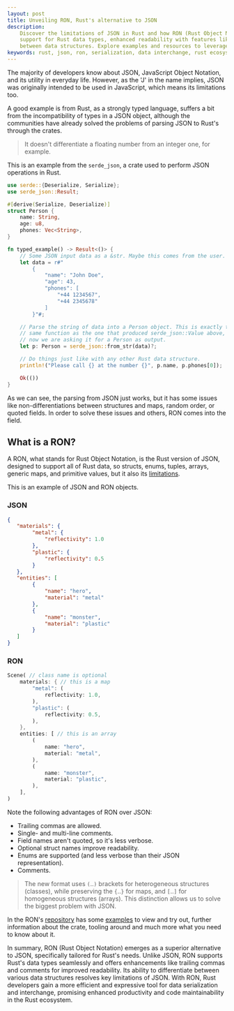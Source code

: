 ```yaml
---
layout: post
title: Unveiling RON, Rust's alternative to JSON
description:
    Discover the limitations of JSON in Rust and how RON (Rust Object Notation) overcomes them. Learn about RON's seamless
    support for Rust data types, enhanced readability with features like trailing commas and comments, and differentiation
    between data structures. Explore examples and resources to leverage RON effectively in your Rust projects.
keywords: rust, json, ron, serialization, data interchange, rust ecosystem
---
```


The majority of developers know about JSON, JavaScript Object Notation, and its
utility in everyday life. However, as the 'J' in the name implies, JSON was
originally intended to be used in JavaScript, which means its limitations too.

A good example is from Rust, as a strongly typed language, suffers a bit from
the incompatibility of types in a JSON object, although the communities have
already solved the problems of parsing JSON to Rust's through the crates.

> It doesn't differentiate a floating number from an integer one, for example.

This is an example from the `serde_json`, a crate used to perform JSON
operations in Rust.

```rust
use serde::{Deserialize, Serialize};
use serde_json::Result;

#[derive(Serialize, Deserialize)]
struct Person {
    name: String,
    age: u8,
    phones: Vec<String>,
}

fn typed_example() -> Result<()> {
    // Some JSON input data as a &str. Maybe this comes from the user.
    let data = r#"
        {
            "name": "John Doe",
            "age": 43,
            "phones": [
                "+44 1234567",
                "+44 2345678"
            ]
        }"#;

    // Parse the string of data into a Person object. This is exactly the
    // same function as the one that produced serde_json::Value above, but
    // now we are asking it for a Person as output.
    let p: Person = serde_json::from_str(data)?;

    // Do things just like with any other Rust data structure.
    println!("Please call {} at the number {}", p.name, p.phones[0]);

    Ok(())
}
```

As we can see, the parsing from JSON just works, but it has some issues like
non-differentiations between structures and maps, random order, or quoted
fields. In order to solve these issues and others, RON comes into the field.

## What is a RON?

A RON, what stands for Rust Object Notation, is the Rust version of JSON,
designed to support all of Rust data, so structs, enums, tuples, arrays, generic
maps, and primitive values, but it also its
[limitations](https://github.com/ron-rs/ron?tab=readme-ov-file#limitations).

This is an example of JSON and RON objects.

### JSON

```json
{
   "materials": {
        "metal": {
            "reflectivity": 1.0
        },
        "plastic": {
            "reflectivity": 0.5
        }
   },
   "entities": [
        {
            "name": "hero",
            "material": "metal"
        },
        {
            "name": "monster",
            "material": "plastic"
        }
   ]
}
```

### RON

```rust
Scene( // class name is optional
    materials: { // this is a map
        "metal": (
            reflectivity: 1.0,
        ),
        "plastic": (
            reflectivity: 0.5,
        ),
    },
    entities: [ // this is an array
        (
            name: "hero",
            material: "metal",
        ),
        (
            name: "monster",
            material: "plastic",
        ),
    ],
)
```

Note the following advantages of RON over JSON:

- Trailing commas are allowed.
- Single- and multi-line comments.
- Field names aren't quoted, so it's less verbose.
- Optional struct names improve readability.
- Enums are supported (and less verbose than their JSON representation).
- Comments.

> The new format uses `(`..`)` brackets for heterogeneous structures (classes),
> while preserving the `{`..`}` for maps, and `[`..`]` for homogeneous
> structures (arrays). This distinction allows us to solve the biggest problem
> with JSON.

In the RON's [repository](https://github.com/ron-rs/ron) has some
[examples](https://github.com/ron-rs/ron/tree/master/examples) to view and try
out, further information about the crate, tooling around and much more what you
need to know about it.

In summary, RON (Rust Object Notation) emerges as a superior alternative to
JSON, specifically tailored for Rust's needs. Unlike JSON, RON supports Rust's
data types seamlessly and offers enhancements like trailing commas and comments
for improved readability. Its ability to differentiate between various data
structures resolves key limitations of JSON. With RON, Rust developers gain a
more efficient and expressive tool for data serialization and interchange,
promising enhanced productivity and code maintainability in the Rust ecosystem.

